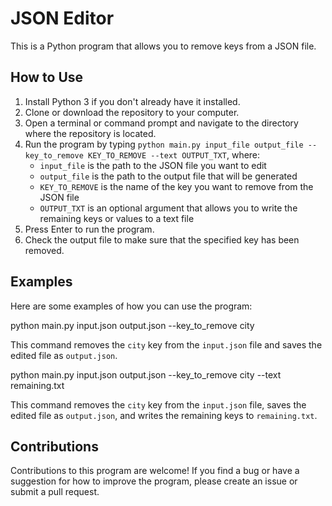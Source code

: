 # JSON Editor

This is a Python program that allows you to remove keys from a JSON file.

## How to Use

1. Install Python 3 if you don't already have it installed.
2. Clone or download the repository to your computer.
3. Open a terminal or command prompt and navigate to the directory where the repository is located.
4. Run the program by typing `python main.py input_file output_file --key_to_remove KEY_TO_REMOVE --text OUTPUT_TXT`, where:
   - `input_file` is the path to the JSON file you want to edit
   - `output_file` is the path to the output file that will be generated
   - `KEY_TO_REMOVE` is the name of the key you want to remove from the JSON file
   - `OUTPUT_TXT` is an optional argument that allows you to write the remaining keys or values to a text file
5. Press Enter to run the program.
6. Check the output file to make sure that the specified key has been removed.


## Examples

Here are some examples of how you can use the program:

python main.py input.json output.json --key_to_remove city


This command removes the `city` key from the `input.json` file and saves the edited file as `output.json`.


python main.py input.json output.json --key_to_remove city --text remaining.txt


This command removes the `city` key from the `input.json` file, saves the edited file as `output.json`, and writes the remaining keys to `remaining.txt`.

## Contributions

Contributions to this program are welcome! If you find a bug or have a suggestion for how to improve the program, please create an issue or submit a pull request.
